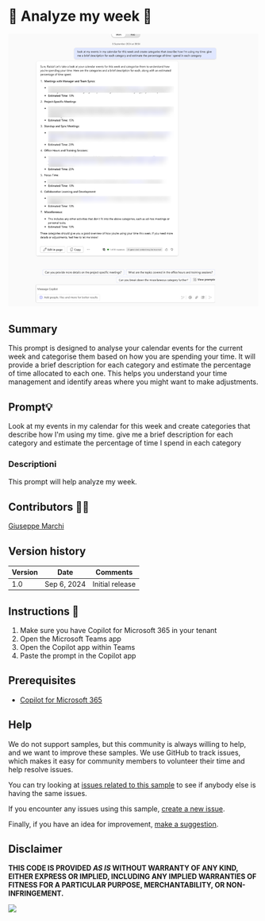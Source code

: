 # 🚀 Analyze my week 📅

![anaylse my week](./assets/demo.png)

## Summary
This prompt is designed to analyse your calendar events for the current week and categorise them based on how you are spending your time. It will provide a brief description for each category and estimate the percentage of time allocated to each one. This helps you understand your time management and identify areas where you might want to make adjustments.

## Prompt💡

Look at my events in my calendar for this week and create categories that describe how I'm using my time. give me a brief description for each category and estimate the percentage of time I spend in each category

### Descriptionℹ️
This prompt will help analyze my week. 


## Contributors 👨‍💻

[Giuseppe Marchi](https://github.com/PeppeDotNet)

## Version history

Version|Date|Comments
-------|----|--------
1.0|Sep 6, 2024|Initial release

## Instructions 📝

1. Make sure you have Copilot for Microsoft 365 in your tenant
2. Open the Microsoft Teams app
3. Open the Copilot app within Teams
4. Paste the prompt in the Copilot app


## Prerequisites

* [Copilot for Microsoft 365](https://developer.microsoft.com/microsoft-365/dev-program)

## Help

We do not support samples, but this community is always willing to help, and we want to improve these samples. We use GitHub to track issues, which makes it easy for  community members to volunteer their time and help resolve issues.

You can try looking at [issues related to this sample](https://github.com/pnp/copilot-prompts/issues?q=label%3A%22sample%3A%20YOUR-SAMPLE-NAME%22) to see if anybody else is having the same issues.

If you encounter any issues using this sample, [create a new issue](https://github.com/pnp/copilot-prompts/issues/new).

Finally, if you have an idea for improvement, [make a suggestion](https://github.com/pnp/copilot-prompts/issues/new).

## Disclaimer

**THIS CODE IS PROVIDED *AS IS* WITHOUT WARRANTY OF ANY KIND, EITHER EXPRESS OR IMPLIED, INCLUDING ANY IMPLIED WARRANTIES OF FITNESS FOR A PARTICULAR PURPOSE, MERCHANTABILITY, OR NON-INFRINGEMENT.**

![](https://m365-visitor-stats.azurewebsites.net/SamplesGallery/copilotprompts-m365-analyze-my-week)

